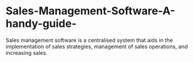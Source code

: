 # Sales-Management-Software-A-handy-guide-
Sales management software is a centralised system that aids in the implementation of sales strategies, management of sales operations, and increasing sales.
